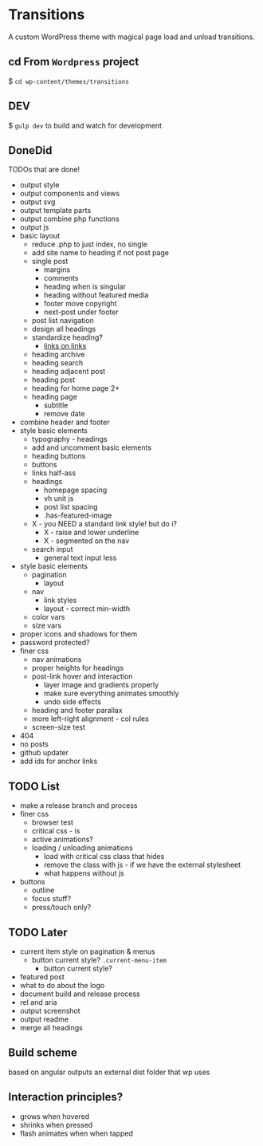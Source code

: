 # Transitions
A custom WordPress theme with magical page load and unload transitions.

## cd From `Wordpress` project
$ `cd wp-content/themes/transitions`

## DEV
$ `gulp dev` to build and watch for development

## DoneDid 
TODOs that are done!
- output style
- output components and views
- output svg
- output template parts
- output combine php functions
- output js
- basic layout
	- reduce .php to just index, no single
	- add site name to heading if not post page
	- single post
		- margins 
		- comments
		- heading when is singular
		- heading without featured media
		- footer move copyright
		- next-post under footer
	- post list navigation
	- design all headings
	- standardize heading?
		- [links on links](https://www.sarasoueidan.com/blog/nested-links/)
	- heading archive
	- heading search
	- heading adjacent post
	- heading post
	- heading for home page 2+
	- heading page
		- subtitle
		- remove date
- combine header and footer
- style basic elements
	- typography - headings
	- add and uncomment basic elements
	- heading buttons
	- buttons
	- links half-ass
	- headings
		- homepage spacing
		- vh unit js
		- post list spacing
		- .has-featured-image
	- X - you NEED a standard link style! but do i?
		- X - raise and lower underline
		- X - segmented on the nav
	- search input
		- general text input less
- style basic elements
	- pagination
		- layout
	- nav 
		- link styles
		- layout - correct min-width
	- color vars
	- size vars
- proper icons and shadows for them
- password protected? 
- finer css
	- nav animations 
	- proper heights for headings
	- post-link hover and interaction
		- layer image and gradients properly
		- make sure everything animates smoothly
		- undo side effects
	- heading and footer parallax
	- more left-right alignment - col rules
	- screen-size test
- 404
- no posts
- github updater
- add ids for anchor links
	

## TODO List
- make a release branch and process
- finer css
	- browser test
	- critical css - is
	- active animations?
	- loading / unloading animations
		- load with critical css class that hides
		- remove the class with js - if we have the external stylesheet
		- what happens without js
- buttons
	- outline
	- focus stuff?
	- press/touch only?


## TODO Later
- current item style on pagination & menus
	- button current style? `.current-menu-item`
		- button current style? 
- featured post 
- what to do about the logo
- document build and release process
- rel and aria
- output screenshot
- output readme
- merge all headings

## Build scheme
based on angular
outputs an external dist folder that wp uses

## Interaction principles?
- grows when hovered
- shrinks when pressed
- flash animates when when tapped
